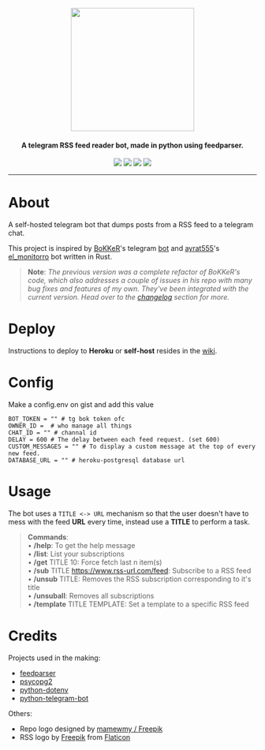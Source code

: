 <p align="center"><img src="https://raw.githubusercontent.com/hyPnOtICDo0g/rss-chan/main/images/rss-chan.png" width="250"></a></p>

<h4 align="center">A telegram RSS feed reader bot, made in python using feedparser.</h4>

<p align="center">
<a href="https://github.com/hyPnOtICDo0g/rss-chan/blob/main/LICENSE" alt="GitHub"><img src="https://img.shields.io/badge/License-GPLv3-blue.svg" ></a>
<a alt="GitHub repo size"><img src="https://img.shields.io/github/repo-size/hyPnOtICDo0g/rss-chan"></a>
<a href="https://github.com/hyPnOtICDo0g/rss-chan/stargazers" alt="GitHub stars"><img src="https://img.shields.io/github/stars/hyPnOtICDo0g/rss-chan?style=social" ></a>
<a href="https://github.com/hyPnOtICDo0g/rss-chan/network/members" alt="GitHub forks"><img src="https://img.shields.io/github/forks/hyPnOtICDo0g/rss-chan?style=social" ></a>
<hr>

# About

A self-hosted telegram bot that dumps posts from a RSS feed to a telegram chat.

This project is inspired by [BoKKeR](https://github.com/BoKKeR)'s telegram [bot](https://github.com/BoKKeR/RSS-to-Telegram-Bot) and [ayrat555](https://github.com/ayrat555)'s [el_monitorro](https://github.com/ayrat555/el_monitorro) bot written in Rust.

>**Note**: *The previous version was a complete refactor of BoKKeR's code, which also addresses a couple of issues in his repo with many bug fixes and features of my own. They've been integrated with the current version. Head over to the [changelog](https://github.com/hyPnOtICDo0g/rss-chan/wiki/Changelog) section for more.*

# Deploy

Instructions to deploy to **Heroku** or **self-host** resides in the [wiki](https://github.com/hyPnOtICDo0g/rss-chan/wiki).

# Config

Make a config.env on gist and add this value
```
BOT_TOKEN = "" # tg bok token ofc
OWNER_ID =  # who manage all things
CHAT_ID = "" # channal id
DELAY = 600 # The delay between each feed request. (set 600)
CUSTOM_MESSAGES = "" # To display a custom message at the top of every new feed.
DATABASE_URL = "" # heroku-postgresql database url
```
# Usage

The bot uses a `TITLE <-> URL` mechanism so that the user doesn't have to mess with the feed **URL** every time, instead use a **TITLE** to perform a task.

>**Commands**:  
>• **/help**: To get the help message  
• **/list**: List your subscriptions  
• **/get** TITLE 10: Force fetch last n item(s)  
• **/sub** TITLE https://www.rss-url.com/feed: Subscribe to a RSS feed  
• **/unsub** TITLE: Removes the RSS subscription corresponding to it's title  
• **/unsuball**: Removes all subscriptions  
• **/template** TITLE TEMPLATE: Set a template to a specific RSS feed

# Credits

Projects used in the making:

* [feedparser](https://github.com/kurtmckee/feedparser)
* [psycopg2](https://github.com/psycopg/psycopg2)
* [python-dotenv](https://github.com/theskumar/python-dotenv)
* [python-telegram-bot](https://github.com/python-telegram-bot/python-telegram-bot)

Others:

* Repo logo designed by [mamewmy / Freepik](https://www.freepik.com/free-vector/young-girl-thinking-face-wondering-cartoon-illustration_11652601.htm)
* RSS logo by [Freepik](https://www.freepik.com) from [Flaticon](https://www.flaticon.com/free-icon/rss_1051311)
